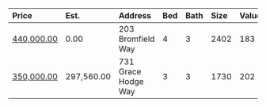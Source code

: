 | Price                                                                                   | Est.       | Address             | Bed | Bath | Size | Value | Days | Lot  | Year | HOA | Open |
| :-------------------------------------------------------------------------------------- | :--------- | :------------------ | :-- | :--- | :--- | :---- | :--- | :--- | :--- | :-- | :--- |
| [440,000.00](https://www.movoto.com/home/203-bromfield-way-cary-nc-27519-413_2338986)   | 0.00       | 203 Bromfield Way   | 4   | 3    | 2402 | 183   | 2    | 0.34 | 1993 | 55  |      |
| [350,000.00](https://www.movoto.com/home/731-grace-hodge-way-cary-nc-27519-413_2338851) | 297,560.00 | 731 Grace Hodge Way | 3   | 3    | 1730 | 202   | 2    | 2614 | 2009 | 181 |      |